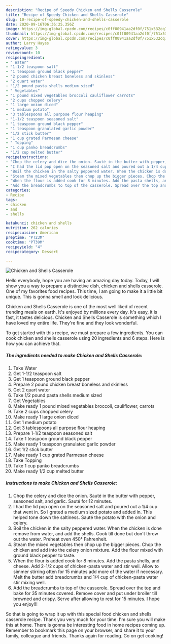 ```yaml
---
description: "Recipe of Speedy Chicken and Shells Casserole"
title: "Recipe of Speedy Chicken and Shells Casserole"
slug: 10-recipe-of-speedy-chicken-and-shells-casserole
date: 2020-09-16T06:36:25.356Z
image: https://img-global.cpcdn.com/recipes/c0ff00941aa2df0f/751x532cq70/chicken-and-shells-casserole-recipe-main-photo.jpg
thumbnail: https://img-global.cpcdn.com/recipes/c0ff00941aa2df0f/751x532cq70/chicken-and-shells-casserole-recipe-main-photo.jpg
cover: https://img-global.cpcdn.com/recipes/c0ff00941aa2df0f/751x532cq70/chicken-and-shells-casserole-recipe-main-photo.jpg
author: Larry Hayes
ratingvalue: 3
reviewcount: 10
recipeingredient:
- " Water"
- "1-1/2 teaspoon salt"
- "1 teaspoon ground black pepper"
- "2 pound chicken breast boneless and skinless"
- "2 quart water"
- "1/2 pound pasta shells medium sized"
- " Vegetables"
- "1 pound mixed vegetables broccoli cauliflower carrots"
- "2 cups chopped celery"
- "1 large onion diced"
- "1 medium potato"
- "3 tablespoons all purpose flour heaping"
- "1-1/2 teaspoon seasoned salt"
- "1 teaspoon ground black pepper"
- "1 teaspoon granulated garlic powder"
- "1/2 stick butter"
- "1 cup grated Parmesan cheese"
- " Topping"
- "1 cup panko breadcrumbs"
- "1/2 cup melted butter"
recipeinstructions:
- "Chop the celery and dice the onion. Sauté in the butter with pepper, seasoned salt, and garlic. Sauté for 12 minutes."
- "I had the lid pop open on the seasoned salt and poured out a 1/4 cup that went in. So I grated a medium sized potato and added in. This helped tone down the saltiness. Sauté the potato with the onion and celery."
- "Boil the chicken in the salty peppered water. When the chicken is done remove from water, and add the shells. Cook till done but don&#39;t throw out the water. Preheat oven 450° Fahrenheit."
- "Steam the mixed vegetables then chop up the bigger pieces. Chop the chicken and add into the celery onion mixture. Add the flour mixed with ground black pepper to taste."
- "When the flour is added cook for 8 minutes. Add the pasta shells, and cheese. Add 2-1/2 cups of chicken-pasta water and stir well. Allow to simmer stirring often for 15 minutes add more of the water if necessary. Melt the butter add breadcrumbs and 1/4 cup of chicken-pasta water stir mixing well."
- "Add the breadcrumbs to top of the casserole. Spread over the top and bake for 35 minutes covered. Remove cover and put under broiler till browned and crispy. Serve after allowing to rest for 15 minutes. I hope you enjoy!!!"
categories:
- Recipe
tags:
- chicken
- and
- shells

katakunci: chicken and shells 
nutrition: 262 calories
recipecuisine: American
preptime: "PT23M"
cooktime: "PT39M"
recipeyield: "4"
recipecategory: Dessert

---
```



![Chicken and Shells Casserole](https://img-global.cpcdn.com/recipes/c0ff00941aa2df0f/751x532cq70/chicken-and-shells-casserole-recipe-main-photo.jpg)

Hello everybody, hope you are having an amazing day today. Today, I will show you a way to prepare a distinctive dish, chicken and shells casserole. One of my favorites food recipes. This time, I am going to make it a little bit unique. This is gonna smell and look delicious.



Chicken and Shells Casserole is one of the most well liked of recent trending meals on earth. It's enjoyed by millions every day. It's easy, it is fast, it tastes delicious. Chicken and Shells Casserole is something which I have loved my entire life. They're fine and they look wonderful.


To get started with this recipe, we must prepare a few ingredients. You can cook chicken and shells casserole using 20 ingredients and 6 steps. Here is how you can achieve that.

<!--inarticleads1-->

##### The ingredients needed to make Chicken and Shells Casserole:

1. Take  Water
1. Get 1-1/2 teaspoon salt
1. Get 1 teaspoon ground black pepper
1. Prepare 2 pound chicken breast boneless and skinless
1. Get 2 quart water
1. Take 1/2 pound pasta shells medium sized
1. Get  Vegetables
1. Make ready 1 pound mixed vegetables broccoli, cauliflower, carrots
1. Take 2 cups chopped celery
1. Make ready 1 large onion diced
1. Get 1 medium potato
1. Get 3 tablespoons all purpose flour heaping
1. Prepare 1-1/2 teaspoon seasoned salt
1. Take 1 teaspoon ground black pepper
1. Make ready 1 teaspoon granulated garlic powder
1. Get 1/2 stick butter
1. Make ready 1 cup grated Parmesan cheese
1. Take  Topping
1. Take 1 cup panko breadcrumbs
1. Make ready 1/2 cup melted butter




<!--inarticleads2-->

##### Instructions to make Chicken and Shells Casserole:

1. Chop the celery and dice the onion. Sauté in the butter with pepper, seasoned salt, and garlic. Sauté for 12 minutes.
1. I had the lid pop open on the seasoned salt and poured out a 1/4 cup that went in. So I grated a medium sized potato and added in. This helped tone down the saltiness. Sauté the potato with the onion and celery.
1. Boil the chicken in the salty peppered water. When the chicken is done remove from water, and add the shells. Cook till done but don&#39;t throw out the water. Preheat oven 450° Fahrenheit.
1. Steam the mixed vegetables then chop up the bigger pieces. Chop the chicken and add into the celery onion mixture. Add the flour mixed with ground black pepper to taste.
1. When the flour is added cook for 8 minutes. Add the pasta shells, and cheese. Add 2-1/2 cups of chicken-pasta water and stir well. Allow to simmer stirring often for 15 minutes add more of the water if necessary. Melt the butter add breadcrumbs and 1/4 cup of chicken-pasta water stir mixing well.
1. Add the breadcrumbs to top of the casserole. Spread over the top and bake for 35 minutes covered. Remove cover and put under broiler till browned and crispy. Serve after allowing to rest for 15 minutes. I hope you enjoy!!!




So that is going to wrap it up with this special food chicken and shells casserole recipe. Thank you very much for your time. I'm sure you will make this at home. There is gonna be interesting food in home recipes coming up. Remember to bookmark this page on your browser, and share it to your family, colleague and friends. Thanks again for reading. Go on get cooking!
